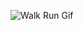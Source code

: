 ![Walk Run Gif](https://user-images.githubusercontent.com/88223040/132146887-5702a8a0-ad37-4aa7-8051-bf1086d490b5.gif)




